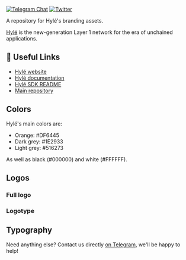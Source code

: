 [![Telegram Chat][tg-badge]][tg-url]
[![Twitter][twitter-badge]][twitter-url]

A repository for Hylé's branding assets.

[Hylé](https://hyle.eu) is the new-generation Layer 1 network for the era of unchained applications.

## 📎 Useful Links

- [Hylé website](https://hyle.eu)
- [Hylé documentation](https://docs.hyle.eu/)
- [Hylé SDK README](https://github.com/Hyle-org/hyle/tree/main/crates/contract-sdk)
- [Main repository](https://github.com/Hyle-org/hyle)

## Colors
Hylé's main colors are:

- Orange: #DF6445
- Dark grey: #1E2933
- Light grey: #516273

As well as black (#000000) and white (#FFFFFF).

## Logos

### Full logo

### Logotype

## Typography

Need anything else? Contact us directly [on Telegram](https://t.me/hyle_org), we'll be happy to help!

[twitter-badge]: https://img.shields.io/twitter/follow/hyle_org  
[twitter-url]: https://x.com/hyle_org  
[tg-badge]: https://img.shields.io/endpoint?url=https%3A%2F%2Ftg.sumanjay.workers.dev%2Fhyle_org%2F&logo=telegram&label=chat&color=neon
[tg-url]: https://t.me/hyle_org
